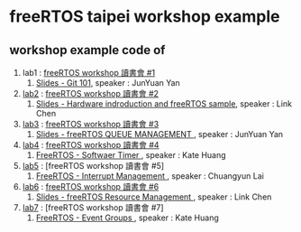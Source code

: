 freeRTOS taipei workshop example
===

## workshop example code of
1. lab1 : [freeRTOS workshop 讀書會 #1](https://freertos.kktix.cc/events/9aafb3c1)
   1. [Slides - Git 101](http://tech.jyyan.info/slides/git-101/), speaker : JunYuan Yan
1. [lab2](lab2/) : [freeRTOS workshop 讀書會 #2](http://freertos.kktix.cc/events/9aafb3c1-b4e121)
   1. [Slides - Hardware indroduction and freeRTOS sample](https://www.slideshare.net/secret/Nvm9qcRzAK551V), speaker : Link Chen
1. [lab3](lab3/) : [freeRTOS workshop 讀書會 #3](http://freertos.kktix.cc/events/9aafb3c1-b4e121-027966)
   1. [Slides - freeRTOS QUEUE MANAGEMENT ](http://tech.jyyan.info/slides/freeRTOS-Queue-Management/), speaker : JunYuan Yan
1. [lab4](lab4/) : [freeRTOS workshop 讀書會 #4](https://freertos.kktix.cc/events/9aafb3c1-b4e121-027966-dd549c)
   1. [FreeRTOS - Softwaer Timer ](https://1drv.ms/p/s!AmzP4Pt1MRrhiAPkTQY-MBr-ZgMA), speaker : Kate Huang
1. [lab5](Lab5_example_code) : [freeRTOS workshop 讀書會 #5]
   1. [FreeRTOS - Interrupt Management ](Lab5_example_code/Lesson%205.pdf), speaker : Chuangyun Lai
1. [lab6](Lab6_example_code) : [freeRTOS workshop 讀書會 #6](http://freertos.kktix.cc/events/9aafb3c1-b4e121-027966)
   1. [Slides - freeRTOS Resource Management ](https://www.slideshare.net/ssuser7bffc6/free-rtos-workshop6), speaker : Link Chen
1. [lab7](Lab7_example_code/) : [freeRTOS workshop 讀書會 #7]
   1. [FreeRTOS - Event Groups ](https://1drv.ms/p/s!AmzP4Pt1MRrhiAFIW1gV8NlfLcOn), speaker : Kate Huang
